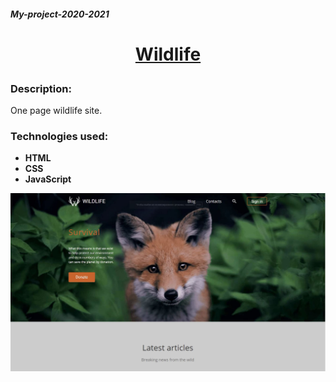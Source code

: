 ##### My-project-2020-2021

# <p align="center">[Wildlife](https://rolling-scopes-school.github.io/My-project-2020-2021/wildlife/)</p>

### Description:
One page wildlife site.

### Technologies used:

- **HTML** 
- **CSS**
- **JavaScript**

![Illustration for the project](https://github.com/ckachok/My-project-2020-2021/blob/preview/image/wildlife.JPG)